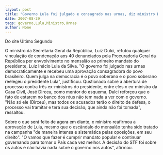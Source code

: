 ```yaml
---
layout: post
title: "Governo Lula foi julgado e consagrado nas urnas, diz ministro Dulci"
date: 2007-08-29
tags: governo,Lula,Ministro,Urnas
author: None
---
```


Do site &Uacute;ltimo Segundo

O ministro da Secretaria Geral da Rep&uacute;blica, Luiz Dulci, refutou qualquer vincula&ccedil;&atilde;o de condena&ccedil;&atilde;o aos 40 denunciados pela Procuradoria Geral da Rep&uacute;blica por envvolvimento no mensal&atilde;o ao primeiro mandato do presidente, Luiz In&aacute;cio Lula da Silva. &quot;O governo foi julgado nas urnas democraticamente e recebeu uma aprova&ccedil;&atilde;o consagradora do povo brasileiro. Quem julga na democracia &eacute; o povo soberano e o povo soberano reelegeu o presidente Lula&quot;, justificou.
Qustionado sobre a abertura de processo contra tr&ecirc;s ex-ministros do presidente, entre eles o ex-ministro da Casa Civil, Jos&eacute; Dirceu, como mentor do esquema, Dulci refor&ccedil;ou que o fato de estarem no banco dos r&eacute;us n&atilde;o tem nada a ver com o governo. &quot;N&atilde;o s&oacute; ele (Dirceu), mas todos os acusados ter&atilde;o o direito de defesa, o processo vai tramitar e ter&aacute; sua decis&atilde;o, que ainda n&atilde;o foi tomada&quot;, ressaltou.

Sobre o que ser&aacute; feito de agora em diante, o ministro reafirmou a aprova&ccedil;&atilde;o de Lula, mesmo que o esc&acirc;ndalo do mensal&atilde;o tenha sido tratado na campanha &quot;de maneira intensa e sistem&aacute;tica pelas oposi&ccedil;&otilde;es, em seu direito&quot;. &quot;O vamos que fazer &eacute; cumprir mandato popular e continuar governando para tornar o Pa&iacute;s cada vez melhor. A decis&atilde;o do STF foi sobre os autos e n&atilde;o havia nada sobre o governo nos autos&quot;, afirmou. 